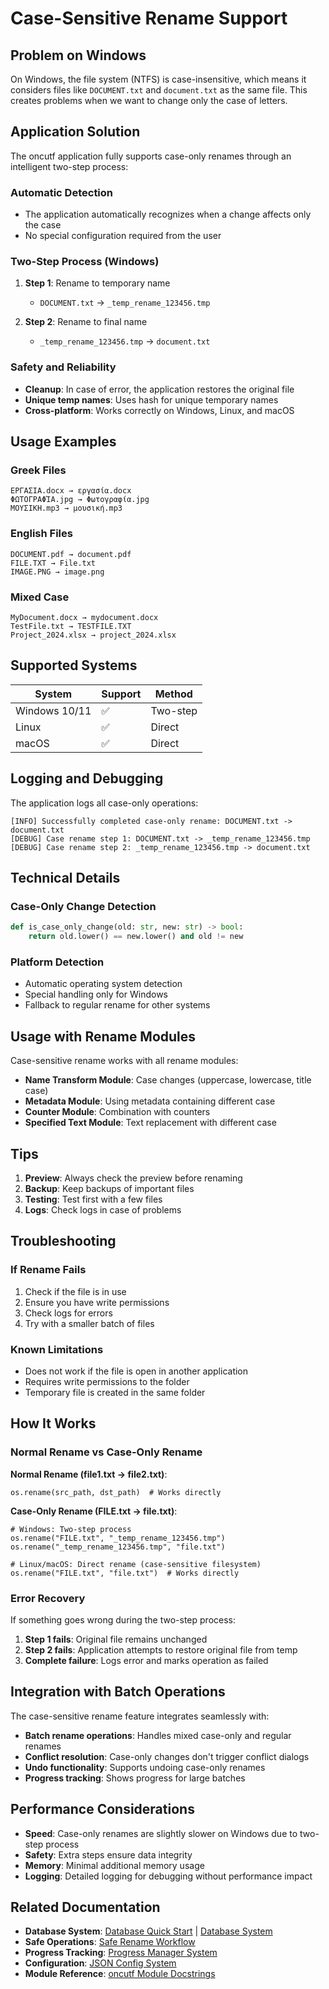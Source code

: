 # Case-Sensitive Rename Support

## Problem on Windows

On Windows, the file system (NTFS) is case-insensitive, which means it considers files like `DOCUMENT.txt` and `document.txt` as the same file. This creates problems when we want to change only the case of letters.

## Application Solution

The oncutf application fully supports case-only renames through an intelligent two-step process:

### Automatic Detection
- The application automatically recognizes when a change affects only the case
- No special configuration required from the user

### Two-Step Process (Windows)
1. **Step 1**: Rename to temporary name
   - `DOCUMENT.txt` → `_temp_rename_123456.tmp`

2. **Step 2**: Rename to final name
   - `_temp_rename_123456.tmp` → `document.txt`

### Safety and Reliability
- **Cleanup**: In case of error, the application restores the original file
- **Unique temp names**: Uses hash for unique temporary names
- **Cross-platform**: Works correctly on Windows, Linux, and macOS

## Usage Examples

### Greek Files
```
ΕΡΓΑΣΙΑ.docx → εργασία.docx
ΦΩΤΟΓΡΑΦΊΑ.jpg → Φωτογραφία.jpg
ΜΟΥΣΙΚΗ.mp3 → μουσική.mp3
```

### English Files
```
DOCUMENT.pdf → document.pdf
FILE.TXT → File.txt
IMAGE.PNG → image.png
```

### Mixed Case
```
MyDocument.docx → mydocument.docx
TestFile.txt → TESTFILE.TXT
Project_2024.xlsx → project_2024.xlsx
```

## Supported Systems

| System | Support | Method |
|--------|---------|--------|
| Windows 10/11 | ✅ | Two-step |
| Linux | ✅ | Direct |
| macOS | ✅ | Direct |

## Logging and Debugging

The application logs all case-only operations:

```
[INFO] Successfully completed case-only rename: DOCUMENT.txt -> document.txt
[DEBUG] Case rename step 1: DOCUMENT.txt -> _temp_rename_123456.tmp
[DEBUG] Case rename step 2: _temp_rename_123456.tmp -> document.txt
```

## Technical Details

### Case-Only Change Detection
```python
def is_case_only_change(old: str, new: str) -> bool:
    return old.lower() == new.lower() and old != new
```

### Platform Detection
- Automatic operating system detection
- Special handling only for Windows
- Fallback to regular rename for other systems

## Usage with Rename Modules

Case-sensitive rename works with all rename modules:

- **Name Transform Module**: Case changes (uppercase, lowercase, title case)
- **Metadata Module**: Using metadata containing different case
- **Counter Module**: Combination with counters
- **Specified Text Module**: Text replacement with different case

## Tips

1. **Preview**: Always check the preview before renaming
2. **Backup**: Keep backups of important files
3. **Testing**: Test first with a few files
4. **Logs**: Check logs in case of problems

## Troubleshooting

### If Rename Fails
1. Check if the file is in use
2. Ensure you have write permissions
3. Check logs for errors
4. Try with a smaller batch of files

### Known Limitations
- Does not work if the file is open in another application
- Requires write permissions to the folder
- Temporary file is created in the same folder

## How It Works

### Normal Rename vs Case-Only Rename

**Normal Rename (file1.txt → file2.txt)**:
```
os.rename(src_path, dst_path)  # Works directly
```

**Case-Only Rename (FILE.txt → file.txt)**:
```
# Windows: Two-step process
os.rename("FILE.txt", "_temp_rename_123456.tmp")
os.rename("_temp_rename_123456.tmp", "file.txt")

# Linux/macOS: Direct rename (case-sensitive filesystem)
os.rename("FILE.txt", "file.txt")  # Works directly
```

### Error Recovery

If something goes wrong during the two-step process:

1. **Step 1 fails**: Original file remains unchanged
2. **Step 2 fails**: Application attempts to restore original file from temp
3. **Complete failure**: Logs error and marks operation as failed

## Integration with Batch Operations

The case-sensitive rename feature integrates seamlessly with:

- **Batch rename operations**: Handles mixed case-only and regular renames
- **Conflict resolution**: Case-only changes don't trigger conflict dialogs
- **Undo functionality**: Supports undoing case-only renames
- **Progress tracking**: Shows progress for large batches

## Performance Considerations

- **Speed**: Case-only renames are slightly slower on Windows due to two-step process
- **Safety**: Extra steps ensure data integrity
- **Memory**: Minimal additional memory usage
- **Logging**: Detailed logging for debugging without performance impact

## Related Documentation

- **Database System**: [Database Quick Start](database_quick_start.md) | [Database System](database_system.md)
- **Safe Operations**: [Safe Rename Workflow](safe_rename_workflow.md)
- **Progress Tracking**: [Progress Manager System](progress_manager_system.md)
- **Configuration**: [JSON Config System](json_config_system.md)
- **Module Reference**: [oncutf Module Docstrings](oncutf_module_docstrings.md)
